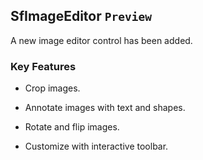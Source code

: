 ## SfImageEditor `Preview`

A new image editor control has been added.

### Key Features

* Crop images.

* Annotate images with text and shapes.

* Rotate and flip images.

* Customize with interactive toolbar.